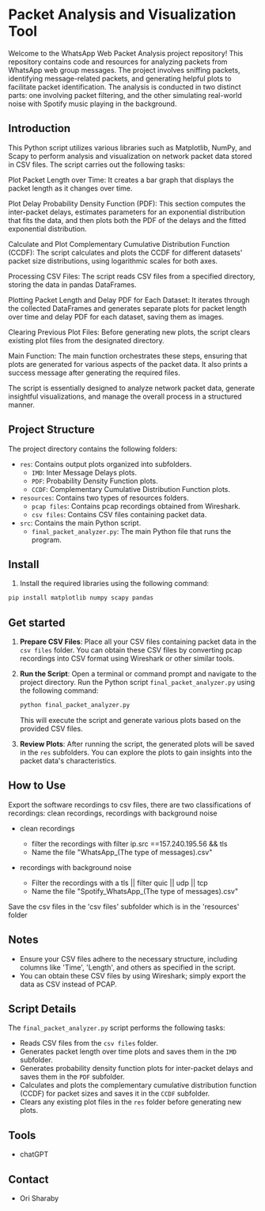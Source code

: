 # Packet Analysis and Visualization Tool

Welcome to the WhatsApp Web Packet Analysis project repository! 
This repository contains code and resources for analyzing packets from WhatsApp web group messages. 
The project involves sniffing packets, identifying message-related packets, and generating helpful plots to facilitate packet identification. 
The analysis is conducted in two distinct parts: one involving packet filtering, and the other simulating real-world noise with Spotify music playing in the background.

## Introduction

This Python script utilizes various libraries such as Matplotlib, NumPy, and Scapy to perform analysis and visualization on network packet data stored in CSV files. The script carries out the following tasks:

Plot Packet Length over Time: It creates a bar graph that displays the packet length as it changes over time.

Plot Delay Probability Density Function (PDF): This section computes the inter-packet delays, estimates parameters for an exponential distribution that fits the data, and then plots both the PDF of the delays and the fitted exponential distribution.

Calculate and Plot Complementary Cumulative Distribution Function (CCDF): The script calculates and plots the CCDF for different datasets' packet size distributions, using logarithmic scales for both axes.

Processing CSV Files: The script reads CSV files from a specified directory, storing the data in pandas DataFrames.

Plotting Packet Length and Delay PDF for Each Dataset: It iterates through the collected DataFrames and generates separate plots for packet length over time and delay PDF for each dataset, saving them as images.

Clearing Previous Plot Files: Before generating new plots, the script clears existing plot files from the designated directory.

Main Function: The main function orchestrates these steps, ensuring that plots are generated for various aspects of the packet data. It also prints a success message after generating the required files.

The script is essentially designed to analyze network packet data, generate insightful visualizations, and manage the overall process in a structured manner.


## Project Structure

The project directory contains the following folders:

- `res`: Contains output plots organized into subfolders.
    - `IMD`: Inter Message Delays plots.
    - `PDF`: Probability Density Function plots.
    - `CCDF`: Complementary Cumulative Distribution Function plots.
- `resources`: Contains two types of resources folders.
    - `pcap files`: Contains pcap recordings obtained from Wireshark.
    - `csv files`: Contains CSV files containing packet data.
- `src`: Contains the main Python script.
    - `final_packet_analyzer.py`: The main Python file that runs the program.


## Install

1. Install the required libraries using the following command:

```bash
pip install matplotlib numpy scapy pandas
```
## Get started

1. **Prepare CSV Files**: Place all your CSV files containing packet data in the `csv files` folder. You can obtain these CSV files by converting pcap recordings into CSV format using Wireshark or other similar tools.

2. **Run the Script**: Open a terminal or command prompt and navigate to the project directory. Run the Python script `final_packet_analyzer.py` using the following command:

    ```bash
    python final_packet_analyzer.py
    ```

   This will execute the script and generate various plots based on the provided CSV files.

3. **Review Plots**: After running the script, the generated plots will be saved in the `res` subfolders. You can explore the plots to gain insights into the packet data's characteristics.

## How to Use
Export the software recordings to csv files, there are two classifications of recordings: clean recordings, recordings with background noise
* clean recordings
    *  filter the recordings with filter ip.src ==157.240.195.56 && tls
    * Name the file "WhatsApp_(The type of messages).csv"

* recordings with background noise
    * Filter the recordings with a tls || filter quic || udp || tcp
    * Name the file "Spotify_WhatsApp_(The type of messages).csv"
  
Save the csv files in the 'csv files' subfolder which is in the 'resources' folder

## Notes

- Ensure your CSV files adhere to the necessary structure, including columns like 'Time', 'Length', and others as specified in the script.
- You can obtain these CSV files by using Wireshark; simply export the data as CSV instead of PCAP.

## Script Details

The `final_packet_analyzer.py` script performs the following tasks:

- Reads CSV files from the `csv files` folder.
- Generates packet length over time plots and saves them in the `IMD` subfolder.
- Generates probability density function plots for inter-packet delays and saves them in the `PDF` subfolder.
- Calculates and plots the complementary cumulative distribution function (CCDF) for packet sizes and saves it in the `CCDF` subfolder.
- Clears any existing plot files in the `res` folder before generating new plots.

## Tools
* chatGPT

## Contact

* Ori Sharaby
